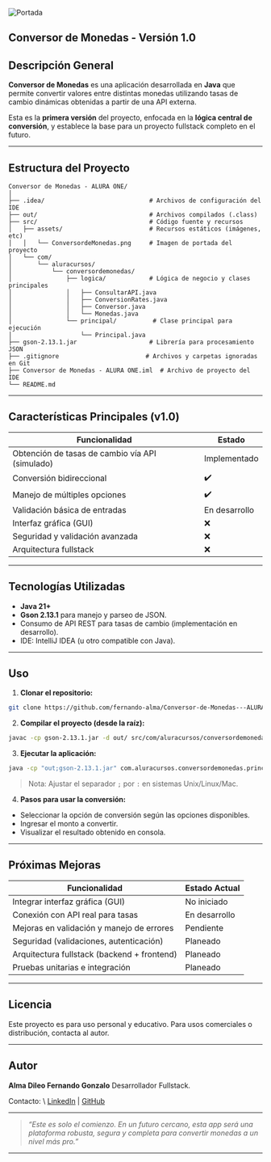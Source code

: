 
![Portada](assets/ConversordeMonedas.png)

  **Conversor de Monedas - Versión 1.0**
---

## Descripción General

**Conversor de Monedas** es una aplicación desarrollada en **Java** que permite convertir valores entre distintas monedas utilizando tasas de cambio dinámicas obtenidas a partir de una API externa.

Esta es la **primera versión** del proyecto, enfocada en la **lógica central de conversión**, y establece la base para un proyecto fullstack completo en el futuro. 

---

##  Estructura del Proyecto

```plaintext
Conversor de Monedas - ALURA ONE/
│
├── .idea/                             # Archivos de configuración del IDE
├── out/                               # Archivos compilados (.class)
├── src/                               # Código fuente y recursos
│   ├── assets/                        # Recursos estáticos (imágenes, etc)
│   │   └── ConversordeMonedas.png     # Imagen de portada del proyecto
│   └── com/
│       └── aluracursos/
│           └── conversordemonedas/
│               ├── logica/            # Lógica de negocio y clases principales
│               │   ├── ConsultarAPI.java
│               │   ├── ConversionRates.java
│               │   ├── Conversor.java
│               │   └── Monedas.java
│               └── principal/          # Clase principal para ejecución
│                   └── Principal.java
├── gson-2.13.1.jar                    # Librería para procesamiento JSON
├── .gitignore                        # Archivos y carpetas ignoradas en Git
├── Conversor de Monedas - ALURA ONE.iml  # Archivo de proyecto del IDE
└── README.md                         
````

---

##  Características Principales (v1.0)

| Funcionalidad                                   | Estado        |
| ----------------------------------------------- | ------------- |
| Obtención de tasas de cambio vía API (simulado) | Implementado  |
| Conversión bidireccional                        | ✔️            |
| Manejo de múltiples opciones                    | ✔️            |
| Validación básica de entradas                   | En desarrollo |
| Interfaz gráfica (GUI)                          | ❌             |
| Seguridad y validación avanzada                 | ❌             |
| Arquitectura fullstack                          | ❌             |

---

##  Tecnologías Utilizadas

* **Java 21+**
* **Gson 2.13.1** para manejo y parseo de JSON.
* Consumo de API REST para tasas de cambio (implementación en desarrollo).
* IDE: IntelliJ IDEA (u otro compatible con Java).

---

##  Uso

1. **Clonar el repositorio:**

```bash
git clone https://github.com/fernando-alma/Conversor-de-Monedas---ALURA-ONE.git
```

2. **Compilar el proyecto (desde la raíz):**

```bash
javac -cp gson-2.13.1.jar -d out/ src/com/aluracursos/conversordemonedas/logica/*.java src/com/aluracursos/conversordemonedas/principal/Principal.java
```

3. **Ejecutar la aplicación:**

```bash
java -cp "out;gson-2.13.1.jar" com.aluracursos.conversordemonedas.principal.Principal
```

> Nota: Ajustar el separador `;` por `:` en sistemas Unix/Linux/Mac.

4. **Pasos para usar la conversión:**

* Seleccionar la opción de conversión según las opciones disponibles.
* Ingresar el monto a convertir.
* Visualizar el resultado obtenido en consola.

---

##  Próximas Mejoras

| Funcionalidad                               | Estado Actual | 
| ------------------------------------------- | ------------- | 
| Integrar interfaz gráfica (GUI)             | No iniciado   |
| Conexión con API real para tasas            | En desarrollo | 
| Mejoras en validación y manejo de errores   | Pendiente     | 
| Seguridad (validaciones, autenticación)     | Planeado      | 
| Arquitectura fullstack (backend + frontend) | Planeado      | 
| Pruebas unitarias e integración             | Planeado      | 

---



##  Licencia

Este proyecto es para uso personal y educativo. Para usos comerciales o distribución, contacta al autor.

---

##  Autor

**Alma Dileo Fernando Gonzalo**
Desarrollador Fullstack.

Contacto: \  [LinkedIn](https://www.linkedin.com/in/fernando-alma/) | [GitHub](https://github.com/fernando-alma)

---

> *“Este es solo el comienzo. En un futuro cercano, esta app será una plataforma robusta, segura y completa para convertir monedas a un nivel más pro.”*

---